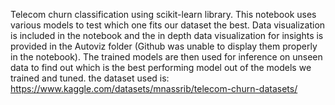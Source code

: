 Telecom churn classification using scikit-learn library. This notebook uses various models to test which one fits our dataset the best. Data visualization is included in the notebook and the in depth data visualization for insights is provided in the Autoviz folder (Github was unable to display them properly in the notebook). The trained models are then used for inference on unseen data to find out which is the best performing model out of the models we trained and tuned.
the dataset used is: https://www.kaggle.com/datasets/mnassrib/telecom-churn-datasets/
